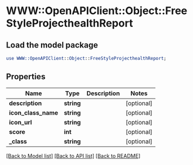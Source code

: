 # WWW::OpenAPIClient::Object::FreeStyleProjecthealthReport

## Load the model package
```perl
use WWW::OpenAPIClient::Object::FreeStyleProjecthealthReport;
```

## Properties
Name | Type | Description | Notes
------------ | ------------- | ------------- | -------------
**description** | **string** |  | [optional] 
**icon_class_name** | **string** |  | [optional] 
**icon_url** | **string** |  | [optional] 
**score** | **int** |  | [optional] 
**_class** | **string** |  | [optional] 

[[Back to Model list]](../README.md#documentation-for-models) [[Back to API list]](../README.md#documentation-for-api-endpoints) [[Back to README]](../README.md)


